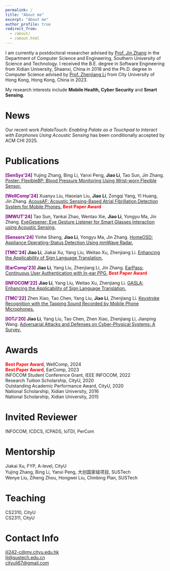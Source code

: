 ```yaml
---
permalink: /
title: "About me"
excerpt: "About me"
author_profile: true
redirect_from: 
  - /about/
  - /about.html
---
```


I am currently a postdoctoral researcher advised by [Prof. Jin Zhang](https://faculty.sustech.edu.cn/?tagid=zhangj4&iscss=1&snapid=1&orderby=date&go=1&lang=en) in the Department of Computer Science and Engineering, Southern University of Science and Technology. I received the B.E. degree in Software Engineering from Xidian University, Shaanxi, China in 2018 and the Ph.D. degree in Computer Science advised by [Prof. Zhenjiang Li](https://www.cs.cityu.edu.hk/~zhenjili/) from City University of Hong Kong, Hong Kong, China in 2023.

My research interests include **Mobile Health, Cyber Security** and **Smart Sensing**.

News
======
Our recent work *PalateTouch: Enabling Palate as a Touchpad to Interact with Earphones Using Acoustic Sensing* has been conditionally accepted by ACM CHI 2025.

Publications
======
**<font color=purple>[SenSys'24]</font>** Yujing Zhang, Bing Li, Yanxi Peng, **Jiao Li**, Tao Sun, Jin Zhang. 
[Poster: FlexibleBP: Blood Pressure Monitoring Using Wrist-worn Flexible Sensor.](https://dl.acm.org/doi/abs/10.1145/3666025.3699415)

**<font color=purple>[WellComp'24]</font>** Xuanyu Liu, Haoxian Liu, **Jiao Li**, Zongqi Yang, Yi Huang, Jin Zhang.
[AcousAF: Acoustic Sensing-Based Atrial Fibrillation Detection System for Mobile Phones.](https://dl.acm.org/doi/abs/10.1145/3675094.3678488) **<font color=red>Best Paper Award</font>**

**<font color=purple>[IMWUT'24]</font>** Tao Sun, Yankai Zhao, Wentao Xie, **Jiao Li**, Yongyu Ma, Jin Zhang. 
[EyeGesener: Eye Gesture Listener for Smart Glasses Interaction using Acoustic Sensing.](https://dl.acm.org/doi/abs/10.1145/3678541)

**<font color=purple>[Sensors'24]</font>** Yinhe Sheng, **Jiao Li**, Yongyu Ma, Jin Zhang. [HomeOSD: Appliance Operating-Status Detection Using mmWave Radar.](https://www.mdpi.com/1424-8220/24/9/2911)

**<font color=purple>[TMC'24]</font>** **Jiao Li**, Jiakai Xu, Yang Liu, Weitao Xu, Zhenjiang Li. [Enhancing the Applicability of Sign Language Translation.](https://ieeexplore.ieee.org/abstract/document/10381803) 

**<font color=purple>[EarComp'23]</font>** **Jiao Li**, Yang Liu, Zhenjiang Li, Jin Zhang. [EarPass: Continuous User Authentication with In-ear PPG.](https://dl.acm.org/doi/abs/10.1145/3594739.3610670) **<font color=red>Best Paper Award</font>**

**<font color=purple>[INFOCOM'22]</font>** **Jiao Li**, Yang Liu, Weitao Xu, Zhenjiang Li. [GASLA: Enhancing the Applicability of Sign Language Translation.](https://ieeexplore.ieee.org/abstract/document/9796819)

**<font color=purple>[TMC'22]</font>** Zhen Xiao, Tao Chen, Yang Liu, **Jiao Li**, Zhenjiang Li. [Keystroke Recognition with the Tapping Sound Recorded by Mobile Phone Microphones.](https://ieeexplore.ieee.org/abstract/document/9658138)

**<font color=purple>[IOTJ'20]</font>** **Jiao Li**, Yang Liu, Tao Chen, Zhen Xiao, Zhenjiang Li, Jianping Wang. [Adversarial Attacks and Defenses on Cyber-Physical Systems: A Survey.](https://ieeexplore.ieee.org/abstract/document/9006862)  

Awards
======
**<font color=Red>Best Paper Award</font>**, WellComp, 2024    
**<font color=Red>Best Paper Award</font>**, EarComp, 2023  
INFOCOM Student Conference Grant, IEEE INFOCOM, 2022  
Research Tuition Scholarship, CityU, 2020  
Outstanding Academic Performance Award, CityU, 2020  
National Scholarship, Xidian University, 2016  
National Scholarship, Xidian University, 2015    

Invited Reviewer
======
INFOCOM, ICDCS, ICPADS, IoTDI, PerCom

Mentorship
======
Jiakai Xu, FYP, A-level, CityU    
Yujing Zhang, Bing Li, Yanxi Peng, 大创国家级项目, SUSTech    
Wenye Liu, Ziheng Zhou, Hongwei Liu, Climbing Plan, SUSTech


Teaching
======
CS2310, CityU    
CS2311, CityU  

Contact Info
====== 
jli242-c@my.cityu.edu.hk  
lij@sustech.edu.cn  
cityulj67@gmail.com   


